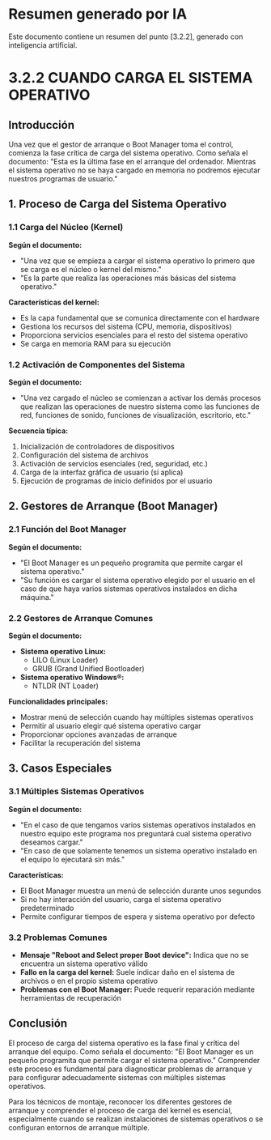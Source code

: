 # Resumen generado por IA

Este documento contiene un resumen del punto [3.2.2], generado con inteligencia artificial.

# 3.2.2 CUANDO CARGA EL SISTEMA OPERATIVO

## Introducción

Una vez que el gestor de arranque o Boot Manager toma el control, comienza la fase crítica de carga del sistema operativo. Como señala el documento: "Esta es la última fase en el arranque del ordenador. Mientras el sistema operativo no se haya cargado en memoria no podremos ejecutar nuestros programas de usuario."

## 1. Proceso de Carga del Sistema Operativo

### 1.1 Carga del Núcleo (Kernel)

**Según el documento:**
- "Una vez que se empieza a cargar el sistema operativo lo primero que se carga es el núcleo o kernel del mismo."
- "Es la parte que realiza las operaciones más básicas del sistema operativo."

**Características del kernel:**
- Es la capa fundamental que se comunica directamente con el hardware
- Gestiona los recursos del sistema (CPU, memoria, dispositivos)
- Proporciona servicios esenciales para el resto del sistema operativo
- Se carga en memoria RAM para su ejecución

### 1.2 Activación de Componentes del Sistema

**Según el documento:**
- "Una vez cargado el núcleo se comienzan a activar los demás procesos que realizan las operaciones de nuestro sistema como las funciones de red, funciones de sonido, funciones de visualización, escritorio, etc."

**Secuencia típica:**
1. Inicialización de controladores de dispositivos
2. Configuración del sistema de archivos
3. Activación de servicios esenciales (red, seguridad, etc.)
4. Carga de la interfaz gráfica de usuario (si aplica)
5. Ejecución de programas de inicio definidos por el usuario

## 2. Gestores de Arranque (Boot Manager)

### 2.1 Función del Boot Manager

**Según el documento:**
- "El Boot Manager es un pequeño programita que permite cargar el sistema operativo."
- "Su función es cargar el sistema operativo elegido por el usuario en el caso de que haya varios sistemas operativos instalados en dicha máquina."

### 2.2 Gestores de Arranque Comunes

**Según el documento:**
- **Sistema operativo Linux:**
  - LILO (Linux Loader)
  - GRUB (Grand Unified Bootloader)
- **Sistema operativo Windows®:**
  - NTLDR (NT Loader)

**Funcionalidades principales:**
- Mostrar menú de selección cuando hay múltiples sistemas operativos
- Permitir al usuario elegir qué sistema operativo cargar
- Proporcionar opciones avanzadas de arranque
- Facilitar la recuperación del sistema

## 3. Casos Especiales

### 3.1 Múltiples Sistemas Operativos

**Según el documento:**
- "En el caso de que tengamos varios sistemas operativos instalados en nuestro equipo este programa nos preguntará cual sistema operativo deseamos cargar."
- "En caso de que solamente tenemos un sistema operativo instalado en el equipo lo ejecutará sin más."

**Características:**
- El Boot Manager muestra un menú de selección durante unos segundos
- Si no hay interacción del usuario, carga el sistema operativo predeterminado
- Permite configurar tiempos de espera y sistema operativo por defecto

### 3.2 Problemas Comunes

- **Mensaje "Reboot and Select proper Boot device":** Indica que no se encuentra un sistema operativo válido
- **Fallo en la carga del kernel:** Suele indicar daño en el sistema de archivos o en el propio sistema operativo
- **Problemas con el Boot Manager:** Puede requerir reparación mediante herramientas de recuperación

## Conclusión

El proceso de carga del sistema operativo es la fase final y crítica del arranque del equipo. Como señala el documento: "El Boot Manager es un pequeño programita que permite cargar el sistema operativo." Comprender este proceso es fundamental para diagnosticar problemas de arranque y para configurar adecuadamente sistemas con múltiples sistemas operativos.

Para los técnicos de montaje, reconocer los diferentes gestores de arranque y comprender el proceso de carga del kernel es esencial, especialmente cuando se realizan instalaciones de sistemas operativos o se configuran entornos de arranque múltiple.
